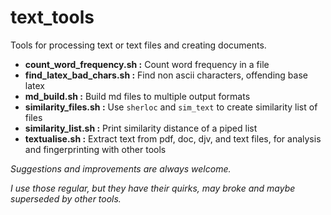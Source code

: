 
# text_tools

Tools for processing text or text files and creating documents.



- **count_word_frequency.sh  :**  Count word frequency in a file
- **find_latex_bad_chars.sh  :**  Find non ascii characters, offending base latex
- **md_build.sh              :**  Build md files to multiple output formats
- **similarity_files.sh      :**  Use `sherloc` and `sim_text` to create similarity list of files
- **similarity_list.sh       :**  Print similarity distance of a piped list
- **textualise.sh            :**  Extract text from pdf, doc, djv, and text files, for analysis and fingerprinting with other tools


*Suggestions and improvements are always welcome.*

*I use those regular, but they have their quirks, may broke and maybe superseded by other tools.*
